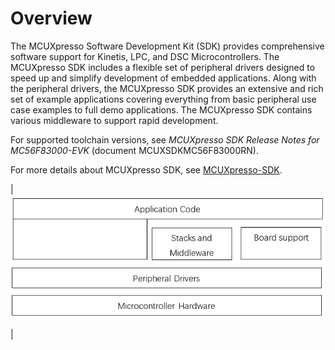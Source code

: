 # Overview

The MCUXpresso Software Development Kit \(SDK\) provides comprehensive software support for Kinetis, LPC, and DSC Microcontrollers. The MCUXpresso SDK includes a flexible set of peripheral drivers designed to speed up and simplify development of embedded applications. Along with the peripheral drivers, the MCUXpresso SDK provides an extensive and rich set of example applications covering everything from basic peripheral use case examples to full demo applications. The MCUXpresso SDK contains various middleware to support rapid development.

For supported toolchain versions, see *MCUXpresso SDK Release Notes for MC56F83000-EVK* \(document MCUXSDKMC56F83000RN\).

For more details about MCUXpresso SDK, see [MCUXpresso-SDK](http://www.nxp.com/products/software-and-tools/run-time-software/mcuxpresso-software-and-tools/mcuxpresso-software-development-kit-sdk:MCUXpresso-SDK).

|![](../images/ksdk_layers.png "MCUXpresso SDK layers")

|


